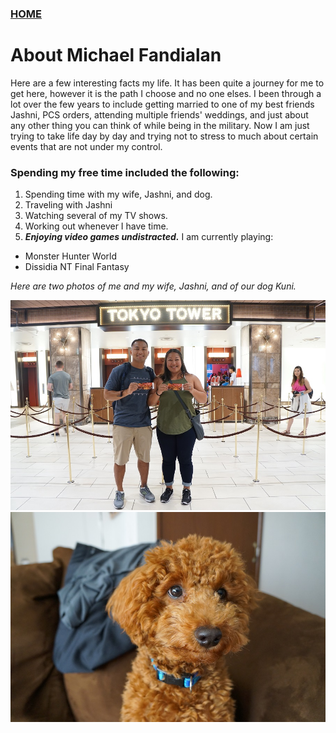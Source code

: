 ### [HOME](index)

# About Michael Fandialan

Here are a few interesting facts my life. It has been quite a journey for me to get here, however it is the path I choose and no one elses. I been through a lot over the few years to include getting married to one of my best friends Jashni, PCS orders, attending multiple friends' weddings, and just about any other thing you can think of while being in the military. Now I am just trying to take life day by day and trying not to stress to much about certain events that are not under my control. 

### Spending my free time included the following: 
1. Spending time with my wife, Jashni, and dog.
1. Traveling with Jashni
1. Watching several of my TV shows.
1. Working out whenever I have time.
1. ***Enjoying video games undistracted.*** I am currently playing:
+ Monster Hunter World
+ Dissidia NT Final Fantasy

*Here are two photos of me and my wife, Jashni, and of our dog Kuni.*

![Alt](Family.JPG)
![Alt](Kuni.JPG)
